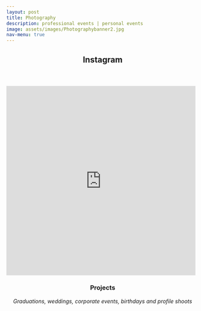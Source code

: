 ```yaml
---
layout: post
title: Photography
description: professional events | personal events
image: assets/images/Photographybanner2.jpg
nav-menu: true
---
```


<!-- One -->
<section id="one">
	<div class="inner">
		<header class="major">
			<h1>Instagram</h1>
        </header>

<!-- SnapWidget -->
<iframe src="https://snapwidget.com/embed/633817" class="snapwidget-widget" allowtransparency="true" frameborder="0" scrolling="no" style="border:none; overflow:hidden;  width:495px; height:495px"></iframe>

<!-- Two -->
<section id="two">
	<div class="inner">
		<header class="major">
			<h1>Projects</h1>
        <p><i>Graduations, weddings, corporate events, birthdays and profile shoots</i></p>
    	</header>

<div class="box alt">
	<div class="row 25% uniform">
		<div class="4u"><span class="image fit"><img src="assets/images/Grad1-3.jpg" alt="" /></span></div>
		<div class="4u"><span class="image fit"><img src="assets/images/Grad1-1.jpg" alt="" /></span></div>
		<div class="4u$"><span class="image fit"><img src="assets/images/Grad1-2.jpg" alt="" /></span></div>
		<!-- Break -->
		<div class="4u"><span class="image fit"><img src="assets/images/Grad2-1.jpg" alt="" /></span></div>
		<div class="4u"><span class="image fit"><img src="assets/images/Grad2-2.jpg" alt="" /></span></div>
		<div class="4u$"><span class="image fit"><img src="assets/images/Grad2-3.jpg" alt="" /></span></div>
		<!-- Break -->
		<div class="4u"><span class="image fit"><img src="assets/images/Wed1-1.jpg" alt="" /></span></div>
		<div class="4u"><span class="image fit"><img src="assets/images/Wed1-2.jpg" alt="" /></span></div>
		<div class="4u$"><span class="image fit"><img src="assets/images/Wed1-3.jpg" alt="" /></span></div>
		<!-- Break -->
		<div class="4u"><span class="image fit"><img src="assets/images/Wed2-1.jpg" alt="" /></span></div>
		<div class="4u"><span class="image fit"><img src="assets/images/Wed2-2.jpg" alt="" /></span></div>
		<div class="4u$"><span class="image fit"><img src="assets/images/Wed2-3.jpg" alt="" /></span></div>
        <!-- Break -->
		<div class="4u"><span class="image fit"><img src="assets/images/Wed4-1.jpg" alt="" /></span></div>
		<div class="4u"><span class="image fit"><img src="assets/images/Wed4-2.jpg" alt="" /></span></div>
		<div class="4u$"><span class="image fit"><img src="assets/images/Wed4-4.jpg" alt="" /></span></div>
        <!-- Break -->
		<div class="4u"><span class="image fit"><img src="assets/images/Wed5-1.jpg" alt="" /></span></div>
		<div class="4u"><span class="image fit"><img src="assets/images/Wed5-2.jpg" alt="" /></span></div>
		<div class="4u$"><span class="image fit"><img src="assets/images/Wed5-3.jpg" alt="" /></span></div>
        <!-- Break -->
		<div class="4u"><span class="image fit"><img src="assets/images/Birthday1-2.jpg" alt="" /></span></div>
		<div class="4u"><span class="image fit"><img src="assets/images/Birthday2-1.jpg" alt="" /></span></div>
		<div class="4u$"><span class="image fit"><img src="assets/images/Birthday1-3.jpg" alt="" /></span></div>
		<!-- Break -->
		<div class="4u"><span class="image fit"><img src="assets/images/Birthday3-1.jpg" alt="" /></span></div>
		<div class="4u"><span class="image fit"><img src="assets/images/Birthday3-3.jpg" alt="" /></span></div>
		<div class="4u$"><span class="image fit"><img src="assets/images/Birthday3-2.jpg" alt="" /></span></div>
		<!-- Break -->
		<div class="4u"><span class="image fit"><img src="assets/images/OCF4-1.jpg" alt="" /></span></div>
		<div class="4u"><span class="image fit"><img src="assets/images/OCF4-2.jpg" alt="" /></span></div>
		<div class="4u$"><span class="image fit"><img src="assets/images/OCF4-3.jpg" alt="" /></span></div>
		<!-- Break -->
		<div class="4u"><span class="image fit"><img src="assets/images/OCF6-3.jpg" alt="" /></span></div>
		<div class="4u"><span class="image fit"><img src="assets/images/OCF6-2.jpg" alt="" /></span></div>
		<div class="4u$"><span class="image fit"><img src="assets/images/OCF6-4.jpg" alt="" /></span></div>
		<!-- Break -->
		<div class="4u"><span class="image fit"><img src="assets/images/Formal7-4.jpg" alt="" /></span></div>
		<div class="4u"><span class="image fit"><img src="assets/images/Formal7-2.jpg" alt="" /></span></div>
		<div class="4u$"><span class="image fit"><img src="assets/images/Formal7-3.jpg" alt="" /></span></div>
		<!-- Break -->
		<div class="4u"><span class="image fit"><img src="assets/images/Formal8-1.jpg" alt="" /></span></div>
		<div class="4u"><span class="image fit"><img src="assets/images/Formal8-2.jpg" alt="" /></span></div>
		<div class="4u$"><span class="image fit"><img src="assets/images/Formal8-3.jpg" alt="" /></span></div>
		<!-- Break -->
		<div class="4u"><span class="image fit"><img src="assets/images/Cellretreat9-1.jpg" alt="" /></span></div>
		<div class="4u"><span class="image fit"><img src="assets/images/Cellretreat9-2.jpg" alt="" /></span></div>
		<div class="4u$"><span class="image fit"><img src="assets/images/Cellretreat9-3.jpg" alt="" /></span></div>
		<!-- Break -->
		<div class="4u"><span class="image fit"><img src="assets/images/Nat10-1.jpg" alt="" /></span></div>
		<div class="4u"><span class="image fit"><img src="assets/images/Nat10-2.jpg" alt="" /></span></div>
		<div class="4u$"><span class="image fit"><img src="assets/images/Nat10-3.jpg" alt="" /></span></div>
	</div>